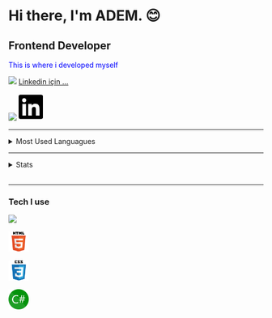 
# Hi there, I'm ADEM. :blush: 

## Frontend Developer

<font color= "blue "> This is where i developed myself </font> 

 <img height='60px' src='https://img.icons8.com/ios-glyphs/344/linkedin.png'/> [Linkedin için ...](https://www.linkedin.com/in/adem-demirk%C4%B1ran-009737143/)

 <img src="https://img.icons8.com/ios-glyphs/60/000000/github.png"/>
 <svg height="55px" xmlns="http://www.w3.org/2000/svg" viewBox="0 0 448 512"><!--! Font Awesome Pro 6.0.0 by @fontawesome - https://fontawesome.com License - https://fontawesome.com/license (Commercial License) Copyright 2022 Fonticons, Inc. --><path d="M416 32H31.9C14.3 32 0 46.5 0 64.3v383.4C0 465.5 14.3 480 31.9 480H416c17.6 0 32-14.5 32-32.3V64.3c0-17.8-14.4-32.3-32-32.3zM135.4 416H69V202.2h66.5V416zm-33.2-243c-21.3 0-38.5-17.3-38.5-38.5S80.9 96 102.2 96c21.2 0 38.5 17.3 38.5 38.5 0 21.3-17.2 38.5-38.5 38.5zm282.1 243h-66.4V312c0-24.8-.5-56.7-34.5-56.7-34.6 0-39.9 27-39.9 54.9V416h-66.4V202.2h63.7v29.2h.9c8.9-16.8 30.6-34.5 62.9-34.5 67.2 0 79.7 44.3 79.7 101.9V416z"/></svg>
 
 <hr >

<details> 
<summary>Most Used Languagues </summary>
<img src="https://github-readme-stats.vercel.app/api/top-langs/?username=admdmrkrn&theme=radical">
</details>
<hr>
<details> 
<summary>Stats</summary>
<img src="https://github-readme-stats.vercel.app/api?username=admdmrkrn&show_icons=true&theme=radical">
</details>

<br>
<hr>

### Tech I use

<code><img height="40" src="https://raw.githubusercontent.com/shinokada/shinokada/master/assets/javascript.png"></code> 


<code><img src="https://raw.githubusercontent.com/devicons/devicon/master/icons/html5/html5-original-wordmark.svg" alt="html5" width="40" height="40"/></code>


<code><img src="https://raw.githubusercontent.com/github/explore/80688e429a7d4ef2fca1e82350fe8e3517d3494d/topics/css/css.png" alt="html5" width="40" height="40"/></code>


<code><img src="https://raw.githubusercontent.com/github/explore/80688e429a7d4ef2fca1e82350fe8e3517d3494d/topics/csharp/csharp.png" alt="html5" width="40" height="40"/></code>




 
